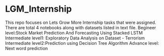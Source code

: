 # LGM_Internship
This repo focuses on Lets Grow More Internship tasks that were assigned. There are total 4 notebooks along with datasets listed in text file.
Begineer level:Stock Market Prediction And Forecasting Using Stacked LSTM
Intermediate level1: Exploratory Data Analysis on Dataset - Terrorism 
Intermediate level2:Prediction using Decision Tree  Algorithm
Advance level: Next word prediction
